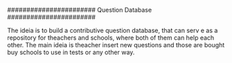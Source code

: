 ####################### Question Database #######################

The ideia is to build a contributive question database, that can serv
e as a repository for theachers and schools, where both of them can help
each other. The main ideia is theacher insert new questions and those are
bought buy schools to use in tests or any other way.
